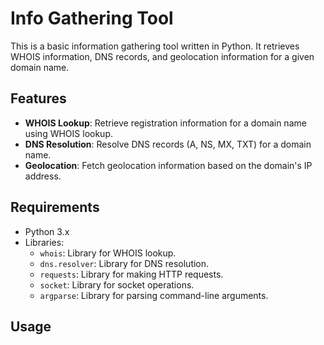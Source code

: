 
# Info Gathering Tool

This is a basic information gathering tool written in Python. It retrieves WHOIS information, DNS records, and geolocation information for a given domain name.

## Features

- **WHOIS Lookup**: Retrieve registration information for a domain name using WHOIS lookup.
- **DNS Resolution**: Resolve DNS records (A, NS, MX, TXT) for a domain name.
- **Geolocation**: Fetch geolocation information based on the domain's IP address.

## Requirements

- Python 3.x
- Libraries:
    - `whois`: Library for WHOIS lookup.
    - `dns.resolver`: Library for DNS resolution.
    - `requests`: Library for making HTTP requests.
    - `socket`: Library for socket operations.
    - `argparse`: Library for parsing command-line arguments.

## Usage

